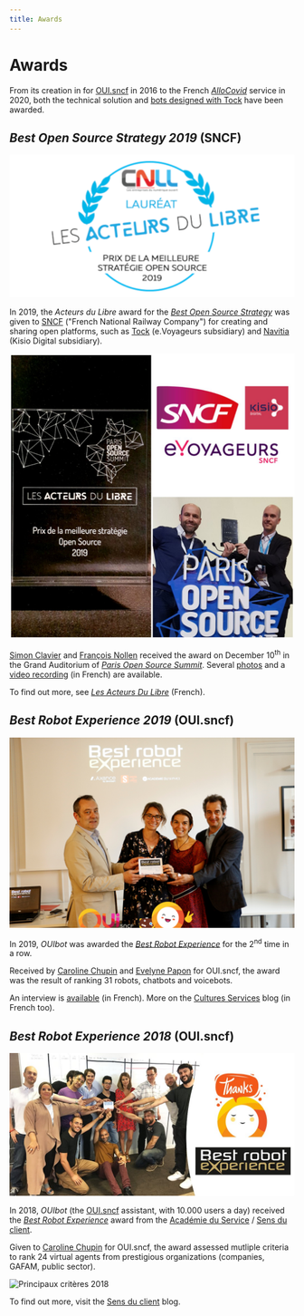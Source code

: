 ```yaml
---
title: Awards
---
```


# Awards

 



From its creation in for [OUI.sncf](https://www.oui.sncf/) in 2016 to the French 
_[AlloCovid](https://www.allocovid.com/)_ service in 2020, both the technical solution 
and [bots designed with Tock](../showcase) have been awarded.

## *Best Open Source Strategy 2019* (SNCF)

![img acteurs du libre](../img/acteursdulibre.png "Acteurs du libre")

In 2019, the _Acteurs du Libre_ award for the 
[_Best Open Source Strategy_](https://lesacteursdulibre.com/portfolio/prix-meilleure-strategie/)
was given to [SNCF](https://www.sncf.com/) ("French National Railway Company") for creating and sharing open platforms, such as 
[Tock](https://doc.tock.ai/) (e.Voyageurs subsidiary) 
and [Navitia](https://github.com/CanalTP/navitia) (Kisio Digital subsidiary).

![img acteurs du libre](../img/ceremony.jpg "Acteurs du libre")

[Simon Clavier](https://www.linkedin.com/in/clavier/) and [François Nollen](https://www.linkedin.com/in/francois-nollen-42102782/) 
received the award on December 10<sup>th</sup> in the Grand Auditorium of [_Paris Open Source Summit_](http://2019.opensourcesummit.paris/).
Several [photos](https://www.flickr.com/photos/186089225@N03/albums/72157712273229483) and a 
[video recording](https://www.youtube.com/watch?v=7vodelxCZyI) (in French) are available.

To find out more, see [_Les Acteurs Du Libre_](https://lesacteursdulibre.com/portfolio/prix-meilleure-strategie/) (French).

## *Best Robot Experience 2019* (OUI.sncf)

![logo kotlin](../img/blog.png "Acteurs du libre")

In 2019, _OUIbot_ was awarded the 
_[Best Robot Experience](https://blog-cultures-services.com/2019/07/09/ouibot-de-ouisncf-laureat-prix-best-robot-experience-2019/)_
 for the 2<sup>nd</sup> time in a row.

Received by [Caroline Chupin](https://www.linkedin.com/in/caroline-chupin-2790bb51/) and 
 [Evelyne Papon](https://www.linkedin.com/in/evelyne-papon-2b895945/) for OUI.sncf,
 the award was the result of ranking 31 robots, chatbots and voicebots. 

An interview is [available](https://www.youtube.com/watch?v=viRFqrpJvc4) (in French).
More on the [Cultures Services](https://blog-cultures-services.com/2019/07/09/ouibot-de-ouisncf-laureat-prix-best-robot-experience-2019/) blog (in French too).

## *Best Robot Experience 2018* (OUI.sncf)

![logo kotlin](../img/BRE.jpg "Best Robot Experience 2018")

In 2018, _OUIbot_ (the [OUI.sncf](https://en.oui.sncf/en/) assistant, with 10.000 users a day) 
received the _[Best Robot Experience](https://www.sensduclient.com/2018/04/ouibot-ouisncf-est-le-gagnant-de-best.html)_
 award from the [Académie du Service](http://www.academieduservice.com/) / [Sens du client](http://www.sensduclient.com/).
 
Given to [Caroline Chupin](https://www.linkedin.com/in/caroline-chupin-2790bb51/) for OUI.sncf,
the award assessed mutliple criteria to rank 24 virtual agents from prestigious organizations (companies, GAFAM, public sector). 

![Principaux critères 2018](https://1.bp.blogspot.com/-kjccUpSlsHw/WttCWg_TqXI/AAAAAAAALEM/Fa2ZvP8r824SiHLZYW-SGsjK0Uyd2ob5QCLcBGAs/s400/bestrobotexperience2-2018.jpg "Principaux critères Best Robot Experience 2018")

To find out more, visit the [Sens du client](https://www.sensduclient.com/2018/04/ouibot-ouisncf-est-le-gagnant-de-best.html) blog.